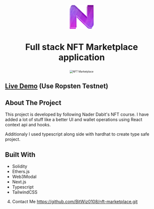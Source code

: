 <div id="top"></div>
<br />
<div align="center">
  <a href="https://github.com/BitWiz0108/nft-marketplace">
    <img src="client/public/n-big.png" alt="Logo" width="80" height="80">
  </a>

<br />

# Full stack NFT Marketplace application

</div>

<!-- ABOUT THE PROJECT -->

<div align="center">
<img src="https://user-images.githubusercontent.com/9054528/147789460-68952b2d-5cb4-433a-b8c3-b7e578f4af77.png" alt="NFT Marketplace" style="zoom:60%;" />
</div>

## [Live Demo](https://nft-marketplace-kappa.vercel.app) (Use **Ropsten Testnet**)

## About The Project

This project is developed by following Nader Dabit's NFT course. I have added a lot of stuff like a better UI and wallet operations using React context api and hooks.

Additionaly I used typescript along side with hardhat to create type safe project.

## Built With

- Solidity
- Ethers.js
- Web3Modal
- Next.js
- Typescript
- TailwindCSS

<!-- GETTING STARTED -->

<!-- ## Getting Started

<!-- ### Installation

1. Clone the repo
   ```sh
   git clone https://github.com/BitWiz0108/nft-marketplace.git
   ```
2. Install packages

   ```sh
   yarn install
   ```

   or

   ```sh
   npm install
   ```

3. Enter your API in `config.js`
   ```js
   const API_KEY = "ENTER YOUR API";
   ```

<p align="right">(<a href="#top">back to top</a>)</p>
 -->
 4. Contact Me
      https://github.com/BitWiz0108/nft-marketplace.git
